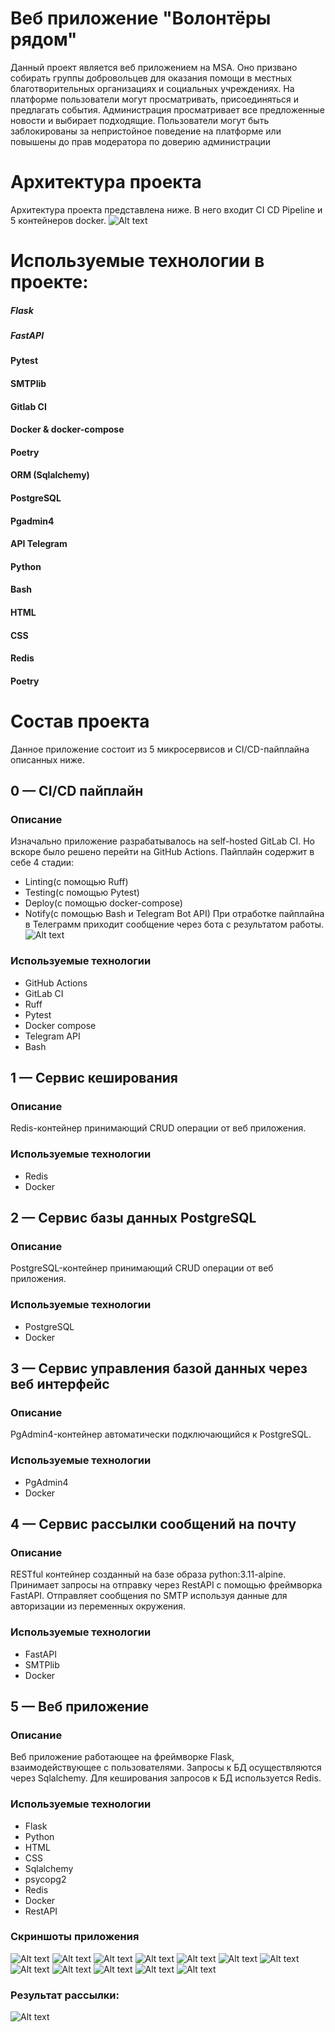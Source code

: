 # Веб приложение "Волонтёры рядом"

<p> Данный проект является веб приложением на MSA.
Оно призвано собирать группы добровольцев для
оказания помощи в местных благотворительных 
организациях и социальных учреждениях. На платформе 
пользователи могут просматривать, присоединяться и предлагать события.
Администрация просматривает все предложенные новости и выбирает подходящие.
Пользователи могут быть заблокированы за непристойное поведение на платформе
или повышены до прав модератора по доверию администрации</p>

# Архитектура проекта

Архитектура проекта представлена ниже. В него входит CI CD Pipeline и 5 контейнеров docker.
![Alt text](./images/infrastructure.png)

# Используемые технологии в проекте:
 ##### Flask
 ##### FastAPI
 #### Pytest
 #### SMTPlib
 #### Gitlab CI
 #### Docker & docker-compose
 #### Poetry
 #### ORM (Sqlalchemy)
 #### PostgreSQL
 #### Pgadmin4
 #### API Telegram
 #### Python
 #### Bash
 #### HTML
 #### CSS
 #### Redis
 #### Poetry

# Состав проекта
Данное приложение состоит из 5 микросервисов и CI/CD-пайплайна описанных ниже.

## 0 — CI/CD пайплайн
### Описание
Изначально приложение разрабатывалось на self-hosted GitLab CI. Но вскоре было решено перейти на GitHub Actions.
Пайплайн содержит в себе 4 стадии:
* Linting(с помощью Ruff)
* Testing(с помощью Pytest)
* Deploy(с помощью docker-compose)
* Notify(с помощью Bash и Telegram Bot API)
При отработке пайплайна в Телеграмм приходит сообщение через бота с результатом работы.
![Alt text](./images/bot.png)

### Используемые технологии
* GitHub Actions
* GitLab CI
* Ruff
* Pytest
* Docker compose
* Telegram API
* Bash

## 1 — Сервис кеширования
### Описание
Redis-контейнер принимающий CRUD операции от веб приложения.
### Используемые технологии
* Redis
* Docker

## 2 — Сервис базы данных PostgreSQL
### Описание
PostgreSQL-контейнер принимающий CRUD операции от веб приложения.
### Используемые технологии
* PostgreSQL
* Docker

## 3 — Сервис управления базой данных через веб интерфейс
### Описание
PgAdmin4-контейнер автоматически подключающийся к PostgreSQL.
### Используемые технологии
* PgAdmin4
* Docker

## 4 — Сервис рассылки сообщений на почту
### Описание
RESTful контейнер созданный на базе образа python:3.11-alpine. Принимает запросы на отправку через RestAPI
с помощью фреймворка FastAPI. Отправляет сообщения по SMTP используя данные для авторизации из переменных окружения.
### Используемые технологии
* FastAPI
* SMTPlib
* Docker

## 5 — Веб приложение
### Описание
Веб приложение работающее на фреймворке Flask, взаимодействующее с пользователями.
Запросы к БД осуществляются через Sqlalchemy.
Для кеширования запросов к БД используется Redis.

### Используемые технологии
* Flask
* Python
* HTML
* CSS
* Sqlalchemy
* psycopg2
* Redis
* Docker
* RestAPI
### Скриншоты приложения
![Alt text](./images/1.png)
![Alt text](./images/2.png)
![Alt text](./images/3.png)
![Alt text](./images/4.png)
![Alt text](./images/5.png)
![Alt text](./images/6.png)
![Alt text](./images/7.png)
![Alt text](./images/8.png)
![Alt text](./images/9.png)
![Alt text](./images/10.png)
![Alt text](./images/11.png)
![Alt text](./images/12.png)
### Результат рассылки:
![Alt text](./images/13.png)